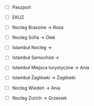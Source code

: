  - [ ] Paszport
 - [ ] EKUZ



 - [ ] Nocleg Braszów -> Roza
 - [ ] Nocleg Sofia -> Olek
 - [ ] Istambuł Nocleg -> 
 - [ ] Istambuł Samochód -> 
 - [ ] Istambuł Miejsca turystyczne -> Ania
 - [ ] Istambuł Żaglówki -> Żaglówki
 - [ ] Nocleg Wiedeń -> Ania
 - [ ] Nocleg Zurich -> Grzesiek
